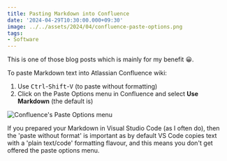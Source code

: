 ```yaml
---
title: Pasting Markdown into Confluence
date: '2024-04-29T10:30:00.000+09:30'
image: ../../assets/2024/04/confluence-paste-options.png
tags:
- Software
---
```


This is one of those blog posts which is mainly for my benefit 😀.

To paste Markdown text into Atlassian Confluence wiki:

1. Use <kbd>Ctrl</kbd>-<kbd>Shift</kbd>-<kbd>V</kbd> (to paste without formatting)
2. Click on the Paste Options menu in Confluence and select **Use Markdown** (the default is)

![Confluence's Paste Options menu](/assets/2024/04/confluence-paste-options.png)

If you prepared your Markdown in Visual Studio Code (as I often do), then the 'paste without format' is important as by default VS Code copies text with a 'plain text/code' formatting flavour, and this means you don't get offered the paste options menu.
